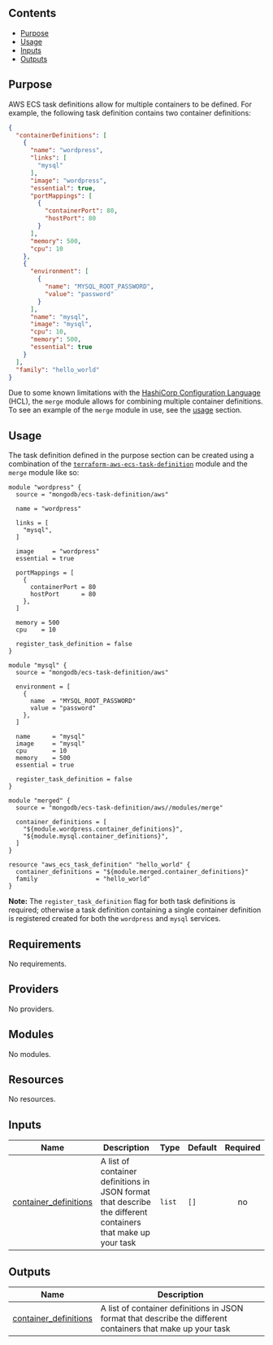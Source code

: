 ## Contents

- [Purpose](#purpose)
- [Usage](#usage)
- [Inputs](#inputs)
- [Outputs](#outputs)

## Purpose

AWS ECS task definitions allow for multiple containers to be defined. For example, the following task definition contains two container definitions:

```json
{
  "containerDefinitions": [
    {
      "name": "wordpress",
      "links": [
        "mysql"
      ],
      "image": "wordpress",
      "essential": true,
      "portMappings": [
        {
          "containerPort": 80,
          "hostPort": 80
        }
      ],
      "memory": 500,
      "cpu": 10
    },
    {
      "environment": [
        {
          "name": "MYSQL_ROOT_PASSWORD",
          "value": "password"
        }
      ],
      "name": "mysql",
      "image": "mysql",
      "cpu": 10,
      "memory": 500,
      "essential": true
    }
  ],
  "family": "hello_world"
}
```

Due to some known limitations with the [HashiCorp Configuration Language](https://github.com/hashicorp/hcl) (HCL), the `merge` module allows for combining multiple container definitions. To see an example of the `merge` module in use, see the [usage](#usage) section.

## Usage

The task definition defined in the purpose section can be created using a combination of the [`terraform-aws-ecs-task-definition`](https://github.com/mongodb/terraform-aws-ecs-task-definition) module and the `merge` module like so:

```hcl
module "wordpress" {
  source = "mongodb/ecs-task-definition/aws"

  name = "wordpress"

  links = [
    "mysql",
  ]

  image     = "wordpress"
  essential = true

  portMappings = [
    {
      containerPort = 80
      hostPort      = 80
    },
  ]

  memory = 500
  cpu    = 10

  register_task_definition = false
}

module "mysql" {
  source = "mongodb/ecs-task-definition/aws"

  environment = [
    {
      name  = "MYSQL_ROOT_PASSWORD"
      value = "password"
    },
  ]

  name      = "mysql"
  image     = "mysql"
  cpu       = 10
  memory    = 500
  essential = true

  register_task_definition = false
}

module "merged" {
  source = "mongodb/ecs-task-definition/aws//modules/merge"

  container_definitions = [
    "${module.wordpress.container_definitions}",
    "${module.mysql.container_definitions}",
  ]
}

resource "aws_ecs_task_definition" "hello_world" {
  container_definitions = "${module.merged.container_definitions}"
  family                = "hello_world"
}
```

**Note:** The `register_task_definition` flag for both task definitions is required; otherwise a task definition containing a single container definition is registered created for both the `wordpress` and `mysql` services.

<!-- BEGINNING OF PRE-COMMIT-TERRAFORM DOCS HOOK -->
## Requirements

No requirements.

## Providers

No providers.

## Modules

No modules.

## Resources

No resources.

## Inputs

| Name | Description | Type | Default | Required |
|------|-------------|------|---------|:--------:|
| <a name="input_container_definitions"></a> [container\_definitions](#input\_container\_definitions) | A list of container definitions in JSON format that describe the different containers that make up your task | `list` | `[]` | no |

## Outputs

| Name | Description |
|------|-------------|
| <a name="output_container_definitions"></a> [container\_definitions](#output\_container\_definitions) | A list of container definitions in JSON format that describe the different containers that make up your task |
<!-- END OF PRE-COMMIT-TERRAFORM DOCS HOOK -->
